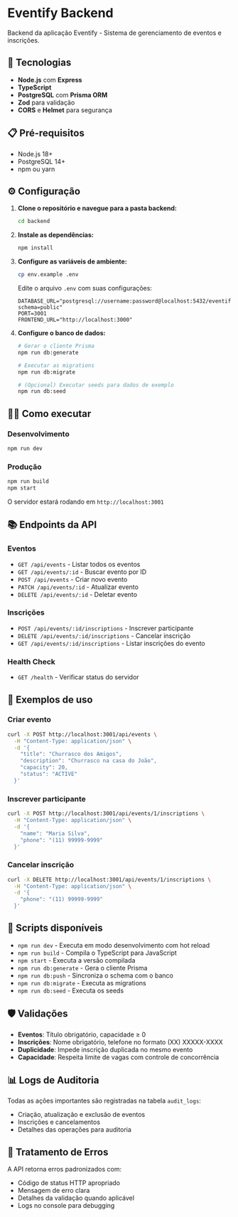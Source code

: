 # Eventify Backend

Backend da aplicação Eventify - Sistema de gerenciamento de eventos e inscrições.

## 🚀 Tecnologias

- **Node.js** com **Express**
- **TypeScript**
- **PostgreSQL** com **Prisma ORM**
- **Zod** para validação
- **CORS** e **Helmet** para segurança

## 📋 Pré-requisitos

- Node.js 18+ 
- PostgreSQL 14+
- npm ou yarn

## ⚙️ Configuração

1. **Clone o repositório e navegue para a pasta backend:**
   ```bash
   cd backend
   ```

2. **Instale as dependências:**
   ```bash
   npm install
   ```

3. **Configure as variáveis de ambiente:**
   ```bash
   cp env.example .env
   ```
   
   Edite o arquivo `.env` com suas configurações:
   ```env
   DATABASE_URL="postgresql://username:password@localhost:5432/eventify?schema=public"
   PORT=3001
   FRONTEND_URL="http://localhost:3000"
   ```

4. **Configure o banco de dados:**
   ```bash
   # Gerar o cliente Prisma
   npm run db:generate
   
   # Executar as migrations
   npm run db:migrate
   
   # (Opcional) Executar seeds para dados de exemplo
   npm run db:seed
   ```

## 🏃‍♂️ Como executar

### Desenvolvimento
```bash
npm run dev
```

### Produção
```bash
npm run build
npm start
```

O servidor estará rodando em `http://localhost:3001`

## 📚 Endpoints da API

### Eventos

- `GET /api/events` - Listar todos os eventos
- `GET /api/events/:id` - Buscar evento por ID
- `POST /api/events` - Criar novo evento
- `PATCH /api/events/:id` - Atualizar evento
- `DELETE /api/events/:id` - Deletar evento

### Inscrições

- `POST /api/events/:id/inscriptions` - Inscrever participante
- `DELETE /api/events/:id/inscriptions` - Cancelar inscrição
- `GET /api/events/:id/inscriptions` - Listar inscrições do evento

### Health Check

- `GET /health` - Verificar status do servidor

## 📝 Exemplos de uso

### Criar evento
```bash
curl -X POST http://localhost:3001/api/events \
  -H "Content-Type: application/json" \
  -d '{
    "title": "Churrasco dos Amigos",
    "description": "Churrasco na casa do João",
    "capacity": 20,
    "status": "ACTIVE"
  }'
```

### Inscrever participante
```bash
curl -X POST http://localhost:3001/api/events/1/inscriptions \
  -H "Content-Type: application/json" \
  -d '{
    "name": "Maria Silva",
    "phone": "(11) 99999-9999"
  }'
```

### Cancelar inscrição
```bash
curl -X DELETE http://localhost:3001/api/events/1/inscriptions \
  -H "Content-Type: application/json" \
  -d '{
    "phone": "(11) 99999-9999"
  }'
```

## 🔧 Scripts disponíveis

- `npm run dev` - Executa em modo desenvolvimento com hot reload
- `npm run build` - Compila o TypeScript para JavaScript
- `npm start` - Executa a versão compilada
- `npm run db:generate` - Gera o cliente Prisma
- `npm run db:push` - Sincroniza o schema com o banco
- `npm run db:migrate` - Executa as migrations
- `npm run db:seed` - Executa os seeds

## 🛡️ Validações

- **Eventos**: Título obrigatório, capacidade ≥ 0
- **Inscrições**: Nome obrigatório, telefone no formato (XX) XXXXX-XXXX
- **Duplicidade**: Impede inscrição duplicada no mesmo evento
- **Capacidade**: Respeita limite de vagas com controle de concorrência

## 📊 Logs de Auditoria

Todas as ações importantes são registradas na tabela `audit_logs`:
- Criação, atualização e exclusão de eventos
- Inscrições e cancelamentos
- Detalhes das operações para auditoria

## 🚨 Tratamento de Erros

A API retorna erros padronizados com:
- Código de status HTTP apropriado
- Mensagem de erro clara
- Detalhes da validação quando aplicável
- Logs no console para debugging
